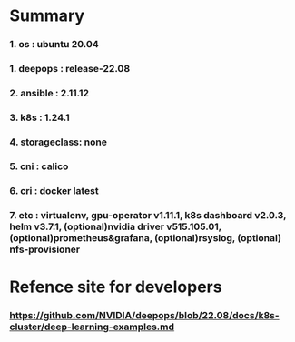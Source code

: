 # Summary
### 1. os : ubuntu 20.04
### 1. deepops : release-22.08
### 2. ansible : 2.11.12
### 3. k8s : 1.24.1
### 4. storageclass: none
### 5. cni : calico
### 6. cri : docker latest
### 7. etc : virtualenv, gpu-operator v1.11.1, k8s dashboard v2.0.3, helm v3.7.1, (optional)nvidia driver v515.105.01, (optional)prometheus&grafana, (optional)rsyslog, (optional) nfs-provisioner
#
# Refence site for developers
### https://github.com/NVIDIA/deepops/blob/22.08/docs/k8s-cluster/deep-learning-examples.md
